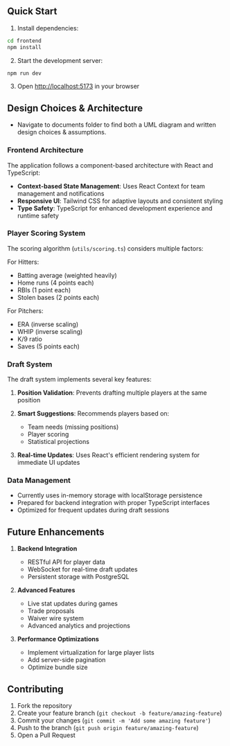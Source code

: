 ## Quick Start

1. Install dependencies:
```bash
cd frontend
npm install
```

2. Start the development server:
```bash
npm run dev
```

3. Open [http://localhost:5173](http://localhost:5173) in your browser

## Design Choices & Architecture

- Navigate to documents folder to find both a UML diagram and written design choices & assumptions.

### Frontend Architecture

The application follows a component-based architecture with React and TypeScript:

- **Context-based State Management**: Uses React Context for team management and notifications
- **Responsive UI**: Tailwind CSS for adaptive layouts and consistent styling
- **Type Safety**: TypeScript for enhanced development experience and runtime safety

### Player Scoring System

The scoring algorithm (`utils/scoring.ts`) considers multiple factors:

For Hitters:
- Batting average (weighted heavily)
- Home runs (4 points each)
- RBIs (1 point each)
- Stolen bases (2 points each)

For Pitchers:
- ERA (inverse scaling)
- WHIP (inverse scaling)
- K/9 ratio
- Saves (5 points each)

### Draft System

The draft system implements several key features:

1. **Position Validation**: Prevents drafting multiple players at the same position
2. **Smart Suggestions**: Recommends players based on:
   - Team needs (missing positions)
   - Player scoring
   - Statistical projections

3. **Real-time Updates**: Uses React's efficient rendering system for immediate UI updates

### Data Management

- Currently uses in-memory storage with localStorage persistence
- Prepared for backend integration with proper TypeScript interfaces
- Optimized for frequent updates during draft sessions

## Future Enhancements

1. **Backend Integration**
   - RESTful API for player data
   - WebSocket for real-time draft updates
   - Persistent storage with PostgreSQL

2. **Advanced Features**
   - Live stat updates during games
   - Trade proposals
   - Waiver wire system
   - Advanced analytics and projections

3. **Performance Optimizations**
   - Implement virtualization for large player lists
   - Add server-side pagination
   - Optimize bundle size

## Contributing

1. Fork the repository
2. Create your feature branch (`git checkout -b feature/amazing-feature`)
3. Commit your changes (`git commit -m 'Add some amazing feature'`)
4. Push to the branch (`git push origin feature/amazing-feature`)
5. Open a Pull Request


